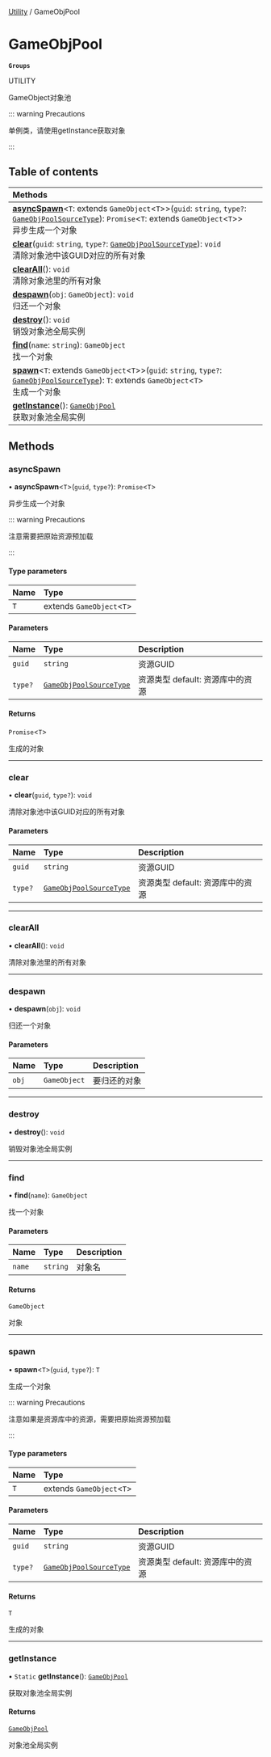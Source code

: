 [Utility](../groups/Utility.Utility.md) / GameObjPool

# GameObjPool <Badge type="tip" text="Class" /> <Score text="GameObjPool" />

**`Groups`**

UTILITY

GameObject对象池

::: warning Precautions

单例类，请使用getInstance获取对象

:::

## Table of contents

| Methods |
| :-----|
| **[asyncSpawn](Extension.GameObjPool.md#asyncspawn)**<`T`: extends `GameObject`<`T`\>\>(`guid`: `string`, `type?`: [`GameObjPoolSourceType`](../enums/Extension.GameObjPoolSourceType.md)): `Promise`<`T`: extends `GameObject`<`T`\>\> <br> 异步生成一个对象|
| **[clear](Extension.GameObjPool.md#clear)**(`guid`: `string`, `type?`: [`GameObjPoolSourceType`](../enums/Extension.GameObjPoolSourceType.md)): `void` <br> 清除对象池中该GUID对应的所有对象|
| **[clearAll](Extension.GameObjPool.md#clearall)**(): `void` <br> 清除对象池里的所有对象|
| **[despawn](Extension.GameObjPool.md#despawn)**(`obj`: `GameObject`): `void` <br> 归还一个对象|
| **[destroy](Extension.GameObjPool.md#destroy)**(): `void` <br> 销毁对象池全局实例|
| **[find](Extension.GameObjPool.md#find)**(`name`: `string`): `GameObject` <br> 找一个对象|
| **[spawn](Extension.GameObjPool.md#spawn)**<`T`: extends `GameObject`<`T`\>\>(`guid`: `string`, `type?`: [`GameObjPoolSourceType`](../enums/Extension.GameObjPoolSourceType.md)): `T`: extends `GameObject`<`T`\> <br> 生成一个对象|
| **[getInstance](Extension.GameObjPool.md#getinstance)**(): [`GameObjPool`](Extension.GameObjPool.md) <br> 获取对象池全局实例|

## Methods

### asyncSpawn <Score text="asyncSpawn" /> 

• **asyncSpawn**<`T`\>(`guid`, `type?`): `Promise`<`T`\> 

异步生成一个对象

::: warning Precautions

注意需要把原始资源预加载

:::


#### Type parameters

| Name | Type |
| :------ | :------ |
| `T` | extends `GameObject`<`T`\> |

#### Parameters

| Name | Type | Description |
| :------ | :------ | :------ |
| `guid` | `string` |  资源GUID |
| `type?` | [`GameObjPoolSourceType`](../enums/Extension.GameObjPoolSourceType.md) |  资源类型 default: 资源库中的资源 |

#### Returns

`Promise`<`T`\>

生成的对象

___

### clear <Score text="clear" /> 

• **clear**(`guid`, `type?`): `void` 

清除对象池中该GUID对应的所有对象


#### Parameters

| Name | Type | Description |
| :------ | :------ | :------ |
| `guid` | `string` |  资源GUID |
| `type?` | [`GameObjPoolSourceType`](../enums/Extension.GameObjPoolSourceType.md) |  资源类型 default: 资源库中的资源 |


___

### clearAll <Score text="clearAll" /> 

• **clearAll**(): `void` 

清除对象池里的所有对象



___

### despawn <Score text="despawn" /> 

• **despawn**(`obj`): `void` 

归还一个对象


#### Parameters

| Name | Type | Description |
| :------ | :------ | :------ |
| `obj` | `GameObject` |  要归还的对象 |


___

### destroy <Score text="destroy" /> 

• **destroy**(): `void` 

销毁对象池全局实例



___

### find <Score text="find" /> 

• **find**(`name`): `GameObject` 

找一个对象


#### Parameters

| Name | Type | Description |
| :------ | :------ | :------ |
| `name` | `string` |  对象名 |

#### Returns

`GameObject`

对象

___

### spawn <Score text="spawn" /> 

• **spawn**<`T`\>(`guid`, `type?`): `T` 

生成一个对象

::: warning Precautions

注意如果是资源库中的资源，需要把原始资源预加载

:::


#### Type parameters

| Name | Type |
| :------ | :------ |
| `T` | extends `GameObject`<`T`\> |

#### Parameters

| Name | Type | Description |
| :------ | :------ | :------ |
| `guid` | `string` |  资源GUID |
| `type?` | [`GameObjPoolSourceType`](../enums/Extension.GameObjPoolSourceType.md) |  资源类型 default: 资源库中的资源 |

#### Returns

`T`

生成的对象

___

### getInstance <Score text="getInstance" /> 

• `Static` **getInstance**(): [`GameObjPool`](Extension.GameObjPool.md) 

获取对象池全局实例


#### Returns

[`GameObjPool`](Extension.GameObjPool.md)

对象池全局实例
